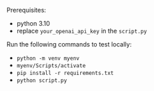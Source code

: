Prerequisites:
- python 3.10
- replace `your_openai_api_key` in the `script.py`

Run the following commands to test locally:
- `python -m venv myenv`
- `myenv/Scripts/activate`
- `pip install -r requirements.txt`
- `python script.py`
